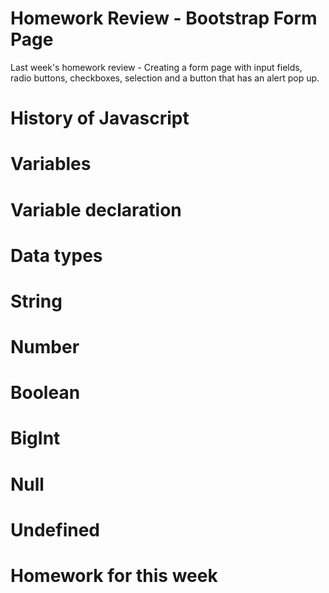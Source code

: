 # Homework Review - Bootstrap Form Page

Last week's homework review - Creating a form page with input fields, radio buttons, checkboxes, selection and a button that has an alert pop up.

# History of Javascript

# Variables

# Variable declaration

# Data types

# String

# Number

# Boolean

# BigInt

# Null

# Undefined

# Homework for this week
